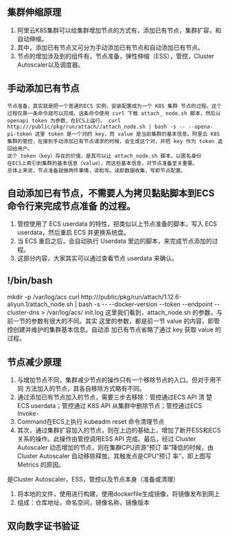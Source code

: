 ## 集群伸缩原理
1. 阿里云K8S集群可以给集群增加节点的方式有，添加已有节点，集群扩容，和 自动伸缩。
2. 其中，添加已有节点又可分为手动添加已有节点和自动添加已有节点。
3. 节点的增加涉及到的组件有，节点准备，弹性伸缩（ESS），管控，Cluster Autoscaler以及调度器。

## 手动添加已有节点
```
节点准备，其实就是把一个普通的ECS 实例，安装配置成为一个 K8S 集群 节点的过程。这个过程仅靠一条命令就可以完成。这条命令使用 curl 下载 attach_ node.sh 脚本，然后以 openapi token 为参数，在ECS上运行。 curl http:///public/pkg/run/attach//attach_node.sh | bash -s -- --opena-
pi-token 这里 token 是一个对的 key，而 value 是当前集群的基本信息。阿里云 K8S
集群的管控，在接到手动添加已有节点请求的时候，会生成这个对，并把 key 作为 token 返回给用户。
这个 token（key）存在的价值，是其可以让 attach_node.sh 脚本，以匿名身份
在ECS上索引到集群的基本信息（value），而这些基本信息，对节点准备至关重要。
总体上来说，节点准备就做两件事情，读和写。读即数据收集，写即节点配置。
```

##  自动添加已有节点，不需要人为拷贝黏贴脚本到ECS命令行来完成节点准备 的过程。
1. 管控使用了 ECS userdata 的特性，把类似以上节点准备的脚本，写入 ECS userdata，然后重启 ECS 并更换系统盘。
2. 当 ECS 重启之后，会自动执行 Userdata 里边的脚本，来完成节点添加的过程。
3. 这部分内容，大家其实可以通过查看节点 userdata 来确认。

## !/bin/bash
mkdir -p /var/log/acs curl http:///public/pkg/run/attach/1.12.6-aliyun.1/attach_node.sh | bash
-s -- --docker-version --token --endpoint --cluster-dns > /var/log/acs/ init.log
这里我们看到，attach_node.sh 的参数，与前一节的参数有很大的不同。其实
这里的参数，都是前一节 value 的内容，即管控创建并维护的集群基本信息。自动添
加已有节点省略了通过 key 获取 value 的过程。

## 节点减少原理
1. 与增加节点不同，集群减少节点的操作只有一个移除节点的入口。但对于用不同 方法加入的节点，其各自移除方式略有不同。
2. 通过添加已有节点加入的节点，需要三步去移除：管控通过ECS API 清 楚ECS userdata；管控通过 K8S API 从集群中删除节点；管控通过ECS Invoke-
3. Command在ECS上执行 kubeadm reset 命令清理节点
4. 其次，通过集群扩容加入的节点，则在上边的基础上，增加了断开ESS和ECS 关系的操作。此操作由管控调用ESS API 完成。最后，经过 Cluster Autoscaler 动态增加的节点，则在集群CPU资源“预订 率”降低的时候，由 Cluster Autoscaler 自动移除释放。其触发点是CPU“预订
率”，即上图写 Metrics 的原因。

是Cluster Autoscaler，ESS，管控以及节点本身（准备或清理）

1. 将本地的文件，使用进行构建，使用dockerfile生成镜像，将镜像发布到网上
2. 组成：仓库地址，命名空间，镜像名称，镜像版本


## 双向数字证书验证
